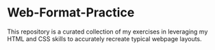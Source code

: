 # Web-Format-Practice

This repository is a curated collection of my exercises in leveraging my HTML and CSS skills to accurately recreate typical webpage layouts.
